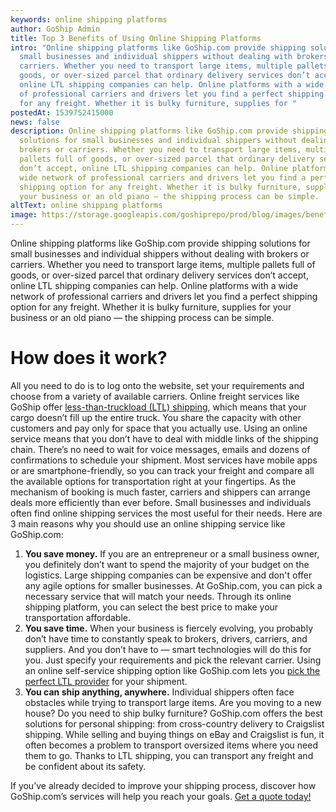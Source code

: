 ```yaml
---
keywords: online shipping platforms
author: GoShip Admin
title: Top 3 Benefits of Using Online Shipping Platforms
intro: "Online shipping platforms like GoShip.com provide shipping solutions for
  small businesses and individual shippers without dealing with brokers or
  carriers. Whether you need to transport large items, multiple pallets full of
  goods, or over-sized parcel that ordinary delivery services don’t accept,
  online LTL shipping companies can help. Online platforms with a wide network
  of professional carriers and drivers let you find a perfect shipping option
  for any freight. Whether it is bulky furniture, supplies for "
postedAt: 1539752415000
news: false
description: Online shipping platforms like GoShip.com provide shipping
  solutions for small businesses and individual shippers without dealing with
  brokers or carriers. Whether you need to transport large items, multiple
  pallets full of goods, or over-sized parcel that ordinary delivery services
  don’t accept, online LTL shipping companies can help. Online platforms with a
  wide network of professional carriers and drivers let you find a perfect
  shipping option for any freight. Whether it is bulky furniture, supplies for
  your business or an old piano — the shipping process can be simple.
altText: online shipping platforms
image: https://storage.googleapis.com/goshiprepo/prod/blog/images/benefits-of-using-an-online-shipping-service.jpg
---
```

Online shipping platforms like GoShip.com provide shipping solutions for small businesses and individual shippers without dealing with brokers or carriers. Whether you need to transport large items, multiple pallets full of goods, or over-sized parcel that ordinary delivery services don’t accept, online LTL shipping companies can help. Online platforms with a wide network of professional carriers and drivers let you find a perfect shipping option for any freight. Whether it is bulky furniture, supplies for your business or an old piano — the shipping process can be simple.

# How does it work?

All you need to do is to log onto the website, set your requirements and choose from a variety of available carriers. Online freight services like GoShip offer [less-than-truckload (LTL) shipping](https://www.goship.com/posts/ltl-freight-shipping-for-beginners), which means that your cargo doesn’t fill up the entire truck. You share the capacity with other customers and pay only for space that you actually use. Using an online service means that you don’t have to deal with middle links of the shipping chain. There’s no need to wait for voice messages, emails and dozens of confirmations to schedule your shipment. Most services have mobile apps or are smartphone-friendly, so you can track your freight and compare all the available options for transportation right at your fingertips. As the mechanism of booking is much faster, carriers and shippers can arrange deals more efficiently than ever before. Small businesses and individuals often find online shipping services the most useful for their needs. Here are 3 main reasons why you should use an online shipping service like GoShip.com:

1. **You save money.** If you are an entrepreneur or a small business owner, you definitely don’t want to spend the majority of your budget on the logistics. Large shipping companies can be expensive and don't offer any agile options for smaller businesses. At GoShip.com, you can pick a necessary service that will match your needs. Through its online shipping platform, you can select the best price to make your transportation affordable.
2. **You save time.** When your business is fiercely evolving, you probably don’t have time to constantly speak to brokers, drivers, carriers, and suppliers. And you don’t have to — smart technologies will do this for you. Just specify your requirements and pick the relevant carrier. Using an online self-service shipping option like GoShip.com lets you [pick the perfect LTL provider](https://www.goship.com/blog/searching-for-the-perfect-ltl-provider/) for your shipment.
3. **You can ship anything, anywhere.** Individual shippers often face obstacles while trying to transport large items. Are you moving to a new house? Do you need to ship bulky furniture? GoShip.com offers the best solutions for personal shipping: from cross-country delivery to Craigslist shipping. While selling and buying things on eBay and Craigslist is fun, it often becomes a problem to transport oversized items where you need them to go. Thanks to LTL shipping, you can transport any freight and be confident about its safety.

If you’ve already decided to improve your shipping process, discover how GoShip.com’s services will help you reach your goals. [Get a quote today!](https://www.goship.com)